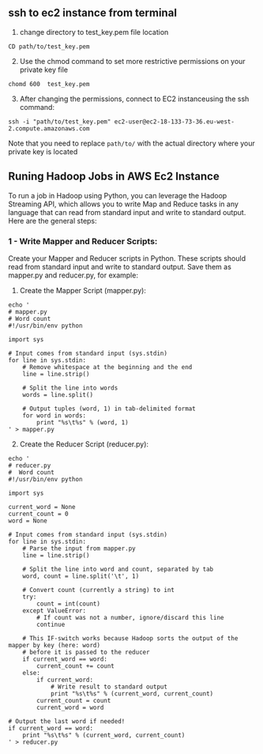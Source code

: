 ## ssh to ec2  instance from terminal 
1. change directory to test_key.pem  file location
```
CD path/to/test_key.pem
```
2. Use the chmod command to set more restrictive permissions on your private key file

```
chomd 600  test_key.pem 
```
3. After changing the permissions, connect to EC2 instanceusing the ssh command:
```
ssh -i "path/to/test_key.pem" ec2-user@ec2-18-133-73-36.eu-west-2.compute.amazonaws.com
```
Note that you need to replace `path/to/` with the actual directory where your private key is located 

## Runing Hadoop Jobs in AWS Ec2 Instance 

To run a job in Hadoop using Python, you can leverage the Hadoop Streaming API, which allows you to write Map and Reduce tasks in any language that can read from standard input and write to standard output. Here are the general steps:

### 1 - Write Mapper and Reducer Scripts:
Create your Mapper and Reducer scripts in Python. These scripts should read from standard input and write to standard output. Save them as mapper.py and reducer.py, for example:

1.  Create the Mapper Script (mapper.py): 
```
echo '
# mapper.py
# Word count
#!/usr/bin/env python

import sys

# Input comes from standard input (sys.stdin)
for line in sys.stdin:
    # Remove whitespace at the beginning and the end
    line = line.strip()

    # Split the line into words
    words = line.split()

    # Output tuples (word, 1) in tab-delimited format
    for word in words:
        print "%s\t%s" % (word, 1)
' > mapper.py
```

2. Create the Reducer Script (reducer.py):
```
echo '
# reducer.py
#  Word count
#!/usr/bin/env python

import sys

current_word = None
current_count = 0
word = None

# Input comes from standard input (sys.stdin)
for line in sys.stdin:
    # Parse the input from mapper.py
    line = line.strip()

    # Split the line into word and count, separated by tab
    word, count = line.split('\t', 1)

    # Convert count (currently a string) to int
    try:
        count = int(count)
    except ValueError:
        # If count was not a number, ignore/discard this line
        continue

    # This IF-switch works because Hadoop sorts the output of the mapper by key (here: word)
    # before it is passed to the reducer
    if current_word == word:
        current_count += count
    else:
        if current_word:
            # Write result to standard output
            print "%s\t%s" % (current_word, current_count)
        current_count = count
        current_word = word

# Output the last word if needed!
if current_word == word:
    print "%s\t%s" % (current_word, current_count)
' > reducer.py

```